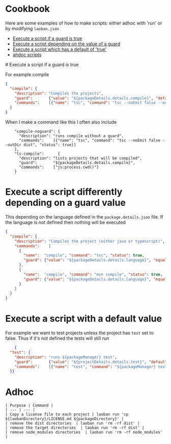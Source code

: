 # Cookbook

Here are some examples of how to make scripts: either adhoc with 'run' or by modifying `laoban.json`

* [Execute a script if a guard is true](#guardTrue)
* [Execute a script depending on the value of a guard](#guardValue)
* [Execute a script which has a default of 'true'](#guardDefault)
* [ahdoc scripts](#adhoc)

<div id="guardTrue"></div>
# Execute a script if a guard is true

For example compile

```json
{
  "compile": {
    "description": "Compiles the projects",
    "guard":       {"value": "${packageDetails.details.compile}", "default": true},
    "commands":    [{"name": "tsc", "command": "tsc --noEmit false --outDir dist", "status": true}]
  }
}
```

When I make a command like this I often also include

```shell
    "compile-noguard": {
      "description": "runs compile without a guard",
      "commands":    [{"name": "tsc", "command": "tsc --noEmit false --outDir dist", "status": true}]
    },
    "ls-compile":      {
      "description": "lists projects that will be compiled",
      "guard":       "${packageDetails.details.compile}",
      "commands":    ["js:process.cwd()"]
    }
```

# Execute a script differently depending on a guard value <a name="guardValue"></a>

This depending on the language defined in the `package.details.json` file. If the language is not defined then nothing
will be executed

```json
{
  "compile": {
    "description": "Compiles the project (either java or typescript)",
    "commands":    [
      {
        "name":  "compile", "command": "tsc", "status": true,
        "guard": {"value": "${packageDetails.details.language}", "equals": "typescript"}
      },
      {
        "name":  "compile", "command": "mvn compile", "status": true,
        "guard": {"value": "${packageDetails.details.language}", "equals": "java"}
      }
    ]
  }
}
```

# Execute a script with a default value<a name="guardDefault"></a>

For example we want to test projects unless the project has `test` set to false. Thus if it's not defined the tests will
still run

```json
    {
  "test": {
    "description": "runs ${packageManager} test",
    "guard":       {"value": "${projectDetails.details.test}", "default": true},
    "commands":    [{"name": "test", "command": "${packageManager} test", "status": true}]
  }}
```

# Adhoc<a name="adhoc"></a>

```shell
| Purpose | Command |
| --- | --- |
| Copy a license file to each project | laoban run 'cp ${laobanDirectory}/LICENSE.md ${packageDirectory}' |
| remove the dist directories  | laoban run 'rm -rf dist' |
| remove the target directories  | laoban run 'rm -rf dist' |
| remove node_modules directories  | laoban run 'rm -rf node_modules' |
